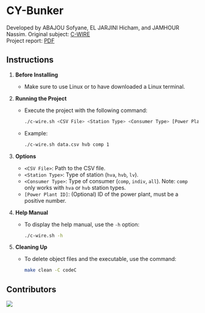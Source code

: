 # CY-Bunker

Developed by ABAJOU Sofyane, EL JARJINI Hicham, and JAMHOUR Nassim. 
Original subject: [C-WIRE](documents/subject.pdf) <br>
Project report: [PDF](documents/report.pdf) <br>

## Instructions

1. **Before Installing**
   - Make sure to use Linux or to have downloaded a Linux terminal.

2. **Running the Project**
   - Execute the project with the following command:
     ```sh
     ./c-wire.sh <CSV File> <Station Type> <Consumer Type> [Power Plant ID]
     ```
   - Example:
     ```sh
     ./c-wire.sh data.csv hvb comp 1
     ```

3. **Options**
   - `<CSV File>`: Path to the CSV file.
   - `<Station Type>`: Type of station (`hva`, `hvb`, `lv`).
   - `<Consumer Type>`: Type of consumer (`comp`, `indiv`, `all`). Note: `comp` only works with `hva` or `hvb` station types.
   - `[Power Plant ID]`: (Optional) ID of the power plant, must be a positive number.

4. **Help Manual**
   - To display the help manual, use the `-h` option:
     ```sh
     ./c-wire.sh -h
     ```

5. **Cleaning Up**
   - To delete object files and the executable, use the command:
     ```sh
     make clean -C codeC
     ```

## Contributors

<a href="https://github.com/nassimjmh/CY-Bunker/graphs/contributors">
  <img src="https://contrib.rocks/image?repo=nassimjmh/CY-Bunker" />
</a>